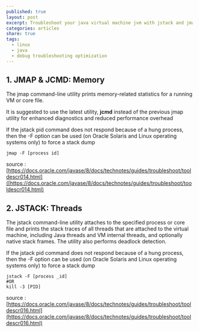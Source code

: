 ```yaml
---
published: true
layout: post
excerpt: Troubleshoot your java virtual machine jvm with jstack and jmap
categories: articles
share: true
tags:
  - linux
  - java
  - debug troubleshooting optimization
---
```

## 1. JMAP & JCMD: Memory

The jmap command-line utility prints memory-related statistics for a running VM or core file.

It is suggested to use the latest utility, **jcmd** instead of the previous jmap utility for enhanced diagnostics and reduced performance overhead

If the jstack pid command does not respond because of a hung process, then the -F option can be used (on Oracle Solaris and Linux operating systems only) to force a stack dump

```shell
jmap -F [process id]
```
source : [https://docs.oracle.com/javase/8/docs/technotes/guides/troubleshoot/tooldescr014.html]([https://docs.oracle.com/javase/8/docs/technotes/guides/troubleshoot/tooldescr014.html)

## 2. JSTACK: Threads

The jstack command-line utility attaches to the specified process or core file and prints the stack traces of all threads that are attached to the virtual machine, including Java threads and VM internal threads, and optionally native stack frames. The utility also performs deadlock detection.

If the jstack pid command does not respond because of a hung process, then the -F option can be used (on Oracle Solaris and Linux operating systems only) to force a stack dump

```shell
jstack -F [process _id]
#OR
kill -3 [PID] 
```

source : [https://docs.oracle.com/javase/8/docs/technotes/guides/troubleshoot/tooldescr016.html](https://docs.oracle.com/javase/8/docs/technotes/guides/troubleshoot/tooldescr016.html)